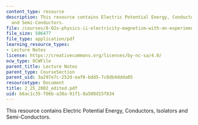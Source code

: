```yaml
---
content_type: resource
description: This resource contains Electric Potential Energy, Conductors, Isolators
  and Semi-Conductors.
file: /courses/8-02x-physics-ii-electricity-magnetism-with-an-experimental-focus-spring-2005/b6ac1c35f06ba38a91f18a508d15f834_2_25_2002_edited.pdf
file_size: 506477
file_type: application/pdf
learning_resource_types:
- Lecture Notes
license: https://creativecommons.org/licenses/by-nc-sa/4.0/
ocw_type: OCWFile
parent_title: Lecture Notes
parent_type: CourseSection
parent_uid: 3a297e7c-252d-eaf8-bdd5-7c8db4ddda05
resourcetype: Document
title: 2_25_2002_edited.pdf
uid: b6ac1c35-f06b-a38a-91f1-8a508d15f834
---
```

This resource contains Electric Potential Energy, Conductors, Isolators and Semi-Conductors.